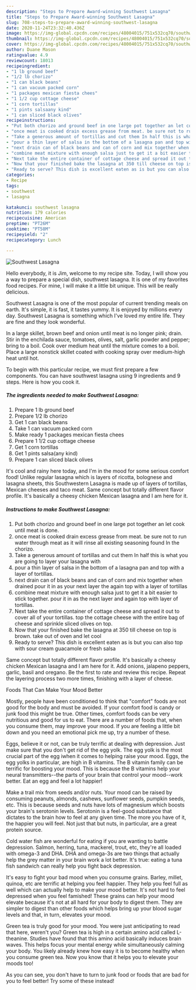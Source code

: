 ```yaml
---
description: "Steps to Prepare Award-winning Southwest Lasagna"
title: "Steps to Prepare Award-winning Southwest Lasagna"
slug: 708-steps-to-prepare-award-winning-southwest-lasagna
date: 2020-11-24T23:32:40.436Z
image: https://img-global.cpcdn.com/recipes/48004015/751x532cq70/southwest-lasagna-recipe-main-photo.jpg
thumbnail: https://img-global.cpcdn.com/recipes/48004015/751x532cq70/southwest-lasagna-recipe-main-photo.jpg
cover: https://img-global.cpcdn.com/recipes/48004015/751x532cq70/southwest-lasagna-recipe-main-photo.jpg
author: Duane Mason
ratingvalue: 4.9
reviewcount: 18013
recipeingredient:
- "1 lb ground beef"
- "1/2 lb chorizo"
- "1 can black beans"
- "1 can vacuum packed corn"
- "1 packages mexican fiesta chees"
- "1 1/2 cup cottage cheese"
- "1 corn tortillas"
- "1 pints salsaany kind"
- "1 can sliced black olives"
recipeinstructions:
- "Put both chorizo and ground beef in one large pot together an let cook until meat is done."
- "once meat is cooked drain excess grease from meat. be sure not to run water through meat as it will rinse all existing seasoning found In the chorizo."
- "Take a generous amount of tortillas and cut them In half this is what you are going to layer your lasagna with"
- "pour a thin layer of salsa in the bottom of a lasagna pan and top with a layer of tortillas."
- "next drain can of black beans and can of corn and mix together when drained pour it in as your next layer the again top with a layer of tortillas"
- "combine meat mixture with enough salsa just to get it a bit easier to stick together. pour it in as the next layer and again top with layer of tortillas."
- "Next take the entire container of cottage cheese and spread it out to cover all of your tortillas. top the cottage cheese with the entire bag of cheese and sprinkle sliced olives on top."
- "Now that your finished bake the lasagna at 350 till cheese on top is brown. take out of oven and let cool"
- "Ready to serve? This dish is excellent eaten as is but you can also top with sour cream guacamole  or fresh salsa"
categories:
- Recipe
tags:
- southwest
- lasagna

katakunci: southwest lasagna 
nutrition: 179 calories
recipecuisine: American
preptime: "PT26M"
cooktime: "PT58M"
recipeyield: "2"
recipecategory: Lunch

---
```



![Southwest Lasagna](https://img-global.cpcdn.com/recipes/48004015/751x532cq70/southwest-lasagna-recipe-main-photo.jpg)

Hello everybody, it is Jim, welcome to my recipe site. Today, I will show you a way to prepare a special dish, southwest lasagna. It is one of my favorites food recipes. For mine, I will make it a little bit unique. This will be really delicious.

Southwest Lasagna is one of the most popular of current trending meals on earth. It's simple, it is fast, it tastes yummy. It is enjoyed by millions every day. Southwest Lasagna is something which I've loved my entire life. They are fine and they look wonderful.

In a large skillet, brown beef and onion until meat is no longer pink; drain. Stir in the enchilada sauce, tomatoes, olives, salt, garlic powder and pepper; bring to a boil. Cook over medium heat until the mixture comes to a boil. Place a large nonstick skillet coated with cooking spray over medium-high heat until hot.


To begin with this particular recipe, we must first prepare a few components. You can have southwest lasagna using 9 ingredients and 9 steps. Here is how you cook it.

<!--inarticleads1-->

##### The ingredients needed to make Southwest Lasagna:

1. Prepare 1 lb ground beef
1. Prepare 1/2 lb chorizo
1. Get 1 can black beans
1. Take 1 can vacuum packed corn
1. Make ready 1 packages mexican fiesta chees
1. Prepare 1 1/2 cup cottage cheese
1. Get 1 corn tortillas
1. Get 1 pints salsa(any kind)
1. Prepare 1 can sliced black olives


It&#39;s cool and rainy here today, and I&#39;m in the mood for some serious comfort food! Unlike regular lasagna which is layers of ricotta, bolognese and lasagna sheets, this Southwestern Lasagna is made up of layers of tortillas, Mexican cheeses and taco meat. Same concept but totally different flavor profile. It&#39;s basically a cheesy chicken Mexican lasagna and I am here for it. 

<!--inarticleads2-->

##### Instructions to make Southwest Lasagna:

1. Put both chorizo and ground beef in one large pot together an let cook until meat is done.
1. once meat is cooked drain excess grease from meat. be sure not to run water through meat as it will rinse all existing seasoning found In the chorizo.
1. Take a generous amount of tortillas and cut them In half this is what you are going to layer your lasagna with
1. pour a thin layer of salsa in the bottom of a lasagna pan and top with a layer of tortillas.
1. next drain can of black beans and can of corn and mix together when drained pour it in as your next layer the again top with a layer of tortillas
1. combine meat mixture with enough salsa just to get it a bit easier to stick together. pour it in as the next layer and again top with layer of tortillas.
1. Next take the entire container of cottage cheese and spread it out to cover all of your tortillas. top the cottage cheese with the entire bag of cheese and sprinkle sliced olives on top.
1. Now that your finished bake the lasagna at 350 till cheese on top is brown. take out of oven and let cool
1. Ready to serve? This dish is excellent eaten as is but you can also top with sour cream guacamole  or fresh salsa


Same concept but totally different flavor profile. It&#39;s basically a cheesy chicken Mexican lasagna and I am here for it. Add onions, jalapeno peppers, garlic, basil and oregano. Be the first to rate and review this recipe. Repeat the layering process two more times, finishing with a layer of cheese. 

Foods That Can Make Your Mood Better


Mostly, people have been conditioned to think that "comfort" foods are not good for the body and must be avoided. If your comfort food is candy or junk food this might be true. Other times, comfort foods can be very nutritious and good for us to eat. There are a number of foods that, when you consume them, may improve your mood. If you are feeling a little bit down and you need an emotional pick me up, try a number of these.

Eggs, believe it or not, can be truly terrific at dealing with depression. Just make sure that you don't get rid of the egg yolk. The egg yolk is the most crucial part of the egg iwhen it comes to helping raise your mood. Eggs, the egg yolks in particular, are high in B vitamins. The B vitamin family can be terrific for boosting your mood. This is because the B vitamins help your neural transmitters--the parts of your brain that control your mood--work better. Eat an egg and feel a lot happier!

Make a trail mix from seeds and/or nuts. Your mood can be raised by consuming peanuts, almonds, cashews, sunflower seeds, pumpkin seeds, etc. This is because seeds and nuts have lots of magnesium which boosts your brain's serotonin levels. Serotonin is a feel-good substance that dictates to the brain how to feel at any given time. The more you have of it, the happier you will feel. Not just that but nuts, in particular, are a great protein source.

Cold water fish are wonderful for eating if you are wanting to battle depression. Salmon, herring, tuna, mackerel, trout, etc, they're all loaded with omega-3 and DHA. DHA and omega-3s are two things that actually help the grey matter in your brain work a lot better. It's true: eating a tuna fish sandwich can really help you fight back depression. 

It's easy to fight your bad mood when you consume grains. Barley, millet, quinoa, etc are terrific at helping you feel happier. They help you feel full as well which can actually help to make your mood better. It's not hard to feel depressed when you feel famished! These grains can help your mood elevate because it's not at all hard for your body to digest them. They are simpler to digest than other foods which helps bring up your blood sugar levels and that, in turn, elevates your mood.

Green tea is truly good for your mood. You were just anticipating to read that here, weren't you? Green tea is high in a certain amino acid called L-theanine. Studies have found that this amino acid basically induces brain waves. This helps focus your mental energy while simultaneously calming your body. You likely already knew how easy it is to become healthy when you consume green tea. Now you know that it helps you to elevate your moods too!

As you can see, you don't have to turn to junk food or foods that are bad for you to feel better! Try some of these instead!

